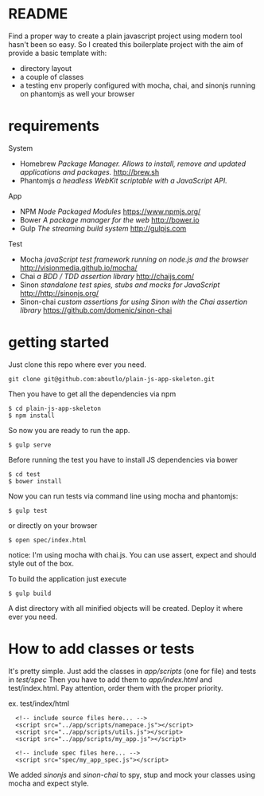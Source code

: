 # README

Find a proper way to create a plain javascript project using modern tool hasn't been so easy. 
So I created this boilerplate project with the aim of provide a basic template with:
 
- directory layout
- a couple of classes
- a testing env properly configured with mocha, chai, and sinonjs running on phantomjs as well your browser

# requirements

System

- Homebrew *Package Manager. Allows to install, remove and updated applications and packages.* <http://brew.sh>
- Phantomjs *a headless WebKit scriptable with a JavaScript API.* 

App

- NPM *Node Packaged Modules* <https://www.npmjs.org/>
- Bower *A package manager for the web* <http://bower.io>
- Gulp *The streaming build system* <http://gulpjs.com>

Test

- Mocha *javaScript test framework running on node.js and the browser* <http://visionmedia.github.io/mocha/>
- Chai  *a BDD / TDD assertion library* <http://chaijs.com/>
- Sinon *standalone test spies, stubs and mocks for JavaScript* <http://http://sinonjs.org/>
- Sinon-chai *custom assertions for using Sinon with the Chai assertion library* <https://github.com/domenic/sinon-chai>

# getting started

Just clone this repo where ever you need. 

```
git clone git@github.com:aboutlo/plain-js-app-skeleton.git
```

Then you have to get all the dependencies via npm

```
$ cd plain-js-app-skeleton
$ npm install
```

So now you are ready to run the app. 
 
```
$ gulp serve
```

Before running the test you have to install JS dependencies via bower

```
$ cd test
$ bower install
```

Now you can run tests via command line using mocha and phantomjs:

```
$ gulp test
```

or directly on your browser

```
$ open spec/index.html
```

notice: I'm using mocha with chai.js. You can use assert, expect and should style out of the box. 

To build the application just execute

```
$ gulp build
```

A dist directory with all minified objects will be created. Deploy it where ever you need.

# How to add classes or tests

It's pretty simple. Just add the classes in *app/scripts* (one for file) and tests in *test/spec*
Then you have to add them to *app/index.html* and test/index.html. Pay attention, order them with the proper priority.
  
ex. test/index/html

```
  <!-- include source files here... -->
  <script src="../app/scripts/namepace.js"></script>
  <script src="../app/scripts/utils.js"></script>
  <script src="../app/scripts/my_app.js"></script>

  <!-- include spec files here... -->
  <script src="spec/my_app_spec.js"></script>
```

We added *sinonjs* and *sinon-chai* to spy, stup and mock your classes using mocha and expect style. 



